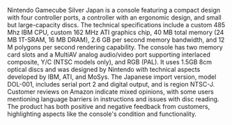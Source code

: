 Nintendo Gamecube Silver Japan is a console featuring a compact design with four controller ports, a controller with an ergonomic design, and small but large-capacity discs. The technical specifications include a custom 485 Mhz IBM CPU, custom 162 MHz ATI graphics chip, 40 MB total memory (24 MB 1T-SRAM, 16 MB DRAM), 2.6 GB per second memory bandwidth, and 12 M polygons per second rendering capability. The console has two memory card slots and a MultiAV analog audio/video port supporting interlaced composite, Y/C (NTSC models only), and RGB (PAL). It uses 1.5GB 8cm optical discs and was designed by Nintendo with technical aspects developed by IBM, ATI, and MoSys. The Japanese import version, model DOL-001, includes serial port 2 and digital output, and is region NTSC-J. Customer reviews on Amazon indicate mixed opinions, with some users mentioning language barriers in instructions and issues with disc reading. The product has both positive and negative feedback from customers, highlighting aspects like the console's condition and functionality.